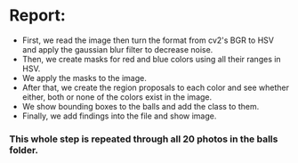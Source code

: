 # Report:

- First, we read the image then turn the format from cv2's BGR to HSV and apply the gaussian blur filter to decrease noise.
- Then, we create masks for red and blue colors using all their ranges in HSV.
- We apply the masks to the image.
- After that, we create the region proposals to each color and see whether either, both or none of the colors exist in the image.
- We show bounding boxes to the balls and add the class to them.
- Finally, we add findings into the file and show image.

### This whole step is repeated through all 20 photos in the balls folder.